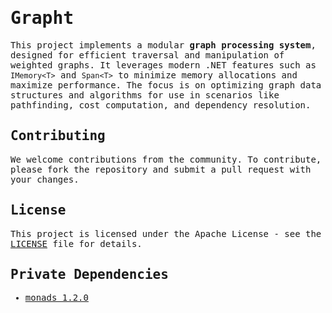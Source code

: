 <samp>

# Grapht

This project implements a modular **graph processing system**, designed for efficient traversal 
and manipulation of weighted graphs. It leverages modern .NET features such as `IMemory<T>` and `Span<T>` to minimize 
memory allocations and maximize performance. 
The focus is on optimizing graph data structures and algorithms for use in scenarios like pathfinding, cost computation, 
and dependency resolution.

## Contributing

We welcome contributions from the community. To contribute, please fork the repository and submit a pull request with your changes.

## License

This project is licensed under the Apache License - see the [LICENSE](LICENSE) file for details.

## Private Dependencies

- [monads 1.2.0](https://github.com/sandhaka/monads/pkgs/nuget/monads)

</samp>